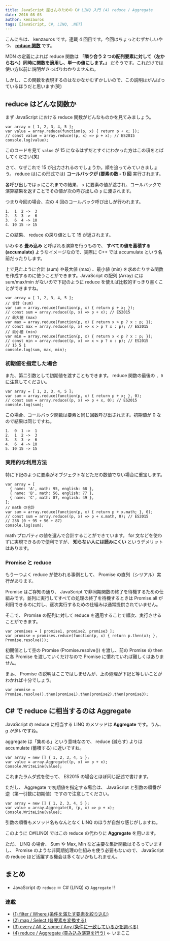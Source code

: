 ```yaml
---
title: JavaScript 屋さんのための C# LINQ 入門 (4) reduce / Aggregate
date: 2016-08-03
author: kenzauros
tags: [JavaScript, C#, LINQ, .NET]
---
```


こんにちは、 kenzauros です。連載 4 回目です。今回はちょっとむずかしいやつ、 **[reduce 関数](https://developer.mozilla.org/ja/docs/Web/JavaScript/Reference/Global_Objects/Array/reduce)** です。

MDN の定義によれば reduce 関数は **「隣り合う 2 つの配列要素に対して（左から右へ）同時に関数を適用し、単一の値にします。」** だそうです。これだけでは使い方以前に説明がさっぱりわかりませんね。

しかし、この関数を表現するのはなかなかむずかしいので、この説明はがんばっているほうだと思います(笑)

## reduce はどんな関数か

まず JavaScript における reduce 関数がどんなものかを見てみましょう。

```
var array = [ 1, 2, 3, 4, 5 ];
var value = array.reduce(function(p, x) { return p + x; });
// const value = array.reduce((p, x) => p + x); // ES2015
console.log(value);
```

このコードを見て `value` が 15 になるはずだとすぐにわかった方はこの項をとばしてください(笑)

さて、なぜこれで 15 が出力されるのでしょうか。順を追ってみていきましょう。 reduce は(この形式では) **コールバックが (要素の数 - 1) 回** 実行されます。

各呼び出しでは `p` にこれまでの結果、 `x` に要素の値が渡され、コールバックで演算結果を返すことでその値が次の呼び出しの `p` に渡されます。

つまり今回の場合、次の 4 回のコールバック呼び出しが行われます。

```
1.  1  2 ->  3
2.  3  3 ->  6
3.  6  4 -> 10
4. 10 15 -> 15
```

この結果、 reduce の戻り値として 15 が返されます。

いわゆる **畳み込み** と呼ばれる演算を行うもので、 **すべての値を蓄積する (accumulate)** ようなイメージなので、実際に C++ では accumulate という名前だったりします。

上で見たように合計 (sum) や最大値 (max) 、最小値 (min) を求めたりする関数を作成するのに使うことができます。JavaScript の配列 (Array) には sum/max/min がないので下記のように reduce を使えば比較的すっきり書くことができますね。

```
var array = [ 1, 2, 3, 4, 5 ];
// 合計 (sum)
var sum = array.reduce(function(p, x) { return p + x; });
// const sum = array.reduce((p, x) => p + x); // ES2015
// 最大値 (max)
var max = array.reduce(function(p, x) { return x > p ? x : p; });
// const max = array.reduce((p, x) => x > p ? x : p); // ES2015
// 最小値 (min)
var min = array.reduce(function(p, x) { return x < p ? x : p; });
// const min = array.reduce((p, x) => x < p ? x : p); // ES2015
// 15 5 1
console.log(sum, max, min);
```

### 初期値を指定した場合

また、第二引数として初期値を渡すこともできます。 reduce 関数の最後の `, 0` に注意してください。

```
var array = [ 1, 2, 3, 4, 5 ];
var sum = array.reduce(function(p, x) { return p + x; }, 0);
// const sum = array.reduce((p, x) => p + x, 0); // ES2015
console.log(sum);
```

この場合、コールバック関数は要素と同じ回数呼び出されます。初期値が 0 なので結果は同じですね。

```
1.  0  1 ->  1
2.  1  2 ->  3
3.  3  3 ->  6
4.  6  4 -> 10
5. 10 15 -> 15
```

### 実用的な利用方法

特に下記のように要素がオブジェクトなどただの数値でない場合に重宝します。

```
var array = [
  { name: 'A', math: 95, english: 68 },
  { name: 'B', math: 56, english: 77 },
  { name: 'C', math: 87, english: 49 },
];
// math の合計
var sum = array.reduce(function(p, x) { return p + x.math; }, 0);
// const sum = array.reduce((p, x) => p + x.math, 0); // ES2015
// 238 (0 + 95 + 56 + 87)
console.log(sum);
```

math プロパティの値を選んで合計することができています。 for 文などを使わずに実現できるので便利ですが、 **知らない人には読みにくい** というデメリットはあります。

### Promise と reduce

もう一つよく reduce が使われる事例として、 Promise の直列（シリアル）実行があります。

Promise はご存知の通り、 JavaScript で非同期関数の終了を待機するための仕組みです。並列に実行してすべての処理の終了を待機するときは Promise.all が利用できるのに対し、逐次実行するための仕組みは通常提供されていません。

そこで、 Promise の配列に対して reduce を適用することで順次、実行させることができます。

```
var promises = [ promise1, promise2, promise3 ];
var promise = promises.reduce(function(p, x) { return p.then(x); }, Promise.resolve());
```

初期値として空の Promise (Promise.resolve()) を渡し、前の Promise の then に各 Promise を渡していくだけなので Promise に慣れていれば難しくはありません。

まぁ、 Promise の説明はここではしませんが、上の処理が下記と等しいことがわかれば十分でしょう。

```
var promise =  Promise.resolve().then(promise1).then(promise2).then(promise3);
```

## C# で reduce に相当するのは Aggregate

JavaScript の reduce に相当する LINQ のメソッドは **Aggregate** です。うん、 *g が多い*ですね。

aggregate は「集める」という意味なので、 reduce (減らす) よりは accumulate (蓄積する) に近いですね。

```
var array = new [] { 1, 2, 3, 4, 5 };
var value = array.Aggregate((p, x) => p + x);
Console.WriteLine(value);
```

これまたラムダ式を使って、 ES2015 の場合とほぼ同じ記述で書けます。

ただし、 Aggregate で初期値を指定する場合は、 JavaScript と引数の順番が逆（第一引数に初期値）ですので注意してください。

```
var array = new [] { 1, 2, 3, 4, 5 };
var value = array.Aggregate(0, (p, x) => p + x);
Console.WriteLine(value);
```

引数の順番もメソッド名もなんとなく LINQ のほうが自然な感じがしますね。

このように C#(LINQ) ではこの reduce の代わりに **Aggregate** を用います。

ただ、 LINQ の場合、 Sum や Max, Min など主要な集計関数はそろっていますし、 Promise のような非同期処理の仕組みを使う必要もないので、 JavaScript の reduce ほど活躍する機会は多くないかもしれません。

## まとめ

* JavaScript の `reduce` ＝ C# (LINQ) の `Aggregate` !!

### 連載

- [(1) filter / Where (条件を満たす要素を絞り込む)](/linq-basic-for-javascript-programmers-1)
- [(2) map / Select (各要素を変換する)](/linq-basic-for-javascript-programmers-2)
- [(3) every / All と some / Any (条件に一致しているかを調べる)](/linq-basic-for-javascript-programmers-3)
- [(4) reduce / Aggregate (畳み込み演算を行う)](/linq-basic-for-javascript-programmers-4) ← いまここ
